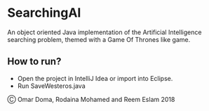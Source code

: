 # SearchingAI
An object oriented Java implementation of the Artificial Intelligence searching problem, themed with a Game Of Thrones like game.

## How to run?
* Open the project in IntelliJ Idea or import into Eclipse.
* Run SaveWesteros.java

Ⓒ Omar Doma, Rodaina Mohamed and Reem Eslam 2018

